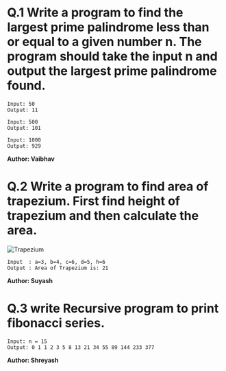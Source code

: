 # Q.1 Write a program to find the largest prime palindrome less than or equal to a given number n. The program should take the input n and output the largest prime palindrome found.
```
Input: 50
Output: 11

Input: 500
Output: 101

Input: 1000
Output: 929
```
**Author: Vaibhav**

# Q.2 Write a program to find area of trapezium. First find height of trapezium and then calculate the area.
![Trapezium](https://github.com/RapidCoders/Coding-Practice/assets/101892435/c981ed53-01df-457f-998a-fc41ef1318c7)
```
Input  : a=3, b=4, c=6, d=5, h=6
Output : Area of Trapezium is: 21

```
**Author: Suyash**

# Q.3 write Recursive program to print fibonacci series.
```
Input: n = 15
Output: 0 1 1 2 3 5 8 13 21 34 55 89 144 233 377
```
**Author: Shreyash**
